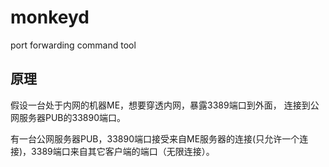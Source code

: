 # monkeyd
port forwarding command tool

## 原理

假设一台处于内网的机器ME，想要穿透内网，暴露3389端口到外面，
连接到公网服务器PUB的33890端口。

有一台公网服务器PUB，33890端口接受来自ME服务器的连接(只允许一个连接)，3389端口来自其它客户端的端口（无限连接）。



